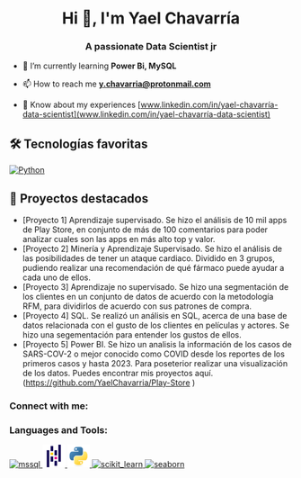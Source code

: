 <h1 align="center">Hi 👋, I'm Yael Chavarría</h1>
<h3 align="center">A passionate Data Scientist jr</h3>

- 🌱 I’m currently learning **Power Bi, MySQL**

- 📫 How to reach me **y.chavarria@protonmail.com**

- 📄 Know about my experiences [www.linkedin.com/in/yael-chavarría-data-scientist](www.linkedin.com/in/yael-chavarría-data-scientist)

## 🛠️ Tecnologías favoritas
[![Python](https://img.shields.io/badge/-Python-black?style=flat&logo=python)](https://python.org)

## 🎯 Proyectos destacados
- [Proyecto 1] Aprendizaje supervisado. Se hizo el análisis de 10 mil apps de Play Store, en conjunto de más de 100 comentarios para poder analizar cuales son las apps en más alto top y valor. 
- [Proyecto 2] Minería y Aprendizaje Supervisado. Se hizo el análisis de las posibilidades de tener un ataque cardiaco. Dividido en 3 grupos, pudiendo realizar una recomendación de qué fármaco puede ayudar a cada uno de ellos. 
- [Proyecto 3] Aprendizaje no supervisado. Se hizo una segmentación de los clientes en un conjunto de datos de acuerdo con la metodología RFM, para dividirlos de acuerdo con sus patrones de compra.
- [Proyecto 4] SQL. Se realizó un análisis en SQL, acerca de una base de datos relacionada con el gusto de los clientes en películas y actores. Se hizo una segementación para entender los gustos de ellos.
- [Proyecto 5] Power BI. Se hizo  un analisis la información de los casos de SARS-COV-2 o mejor conocido como COVID desde los reportes de los primeros casos y hasta 2023. Para poseterior realizar una visualización de los datos.
  Puedes encontrar mis proyectos aquí. (https://github.com/YaelChavarria/Play-Store )

<h3 align="left">Connect with me:</h3>
<p align="left">
</p>

<h3 align="left">Languages and Tools:</h3>
<p align="left"> <a href="https://www.microsoft.com/en-us/sql-server" target="_blank" rel="noreferrer"> <img src="https://www.svgrepo.com/show/303229/microsoft-sql-server-logo.svg" alt="mssql" width="40" height="40"/> </a> <a href="https://pandas.pydata.org/" target="_blank" rel="noreferrer"> <img src="https://raw.githubusercontent.com/devicons/devicon/2ae2a900d2f041da66e950e4d48052658d850630/icons/pandas/pandas-original.svg" alt="pandas" width="40" height="40"/> </a> <a href="https://www.python.org" target="_blank" rel="noreferrer"> <img src="https://raw.githubusercontent.com/devicons/devicon/master/icons/python/python-original.svg" alt="python" width="40" height="40"/> </a> <a href="https://scikit-learn.org/" target="_blank" rel="noreferrer"> <img src="https://upload.wikimedia.org/wikipedia/commons/0/05/Scikit_learn_logo_small.svg" alt="scikit_learn" width="40" height="40"/> </a> <a href="https://seaborn.pydata.org/" target="_blank" rel="noreferrer"> <img src="https://seaborn.pydata.org/_images/logo-mark-lightbg.svg" alt="seaborn" width="40" height="40"/> </a> </p>

